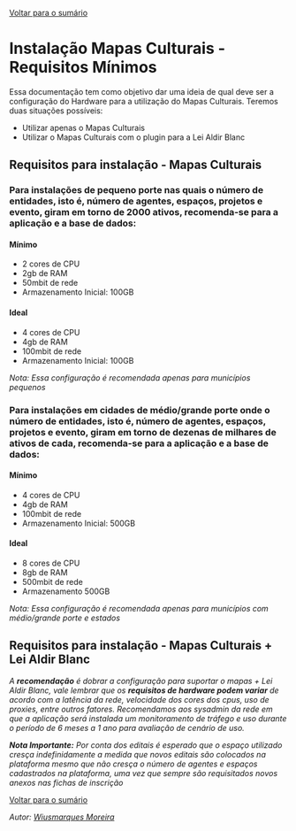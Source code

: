 [Voltar para o sumário](https://github.com/edsongs/instal-mapas)

# Instalação Mapas Culturais - Requisitos Mínimos

Essa documentação tem como objetivo dar uma ideia de qual deve ser a configuração do Hardware para a utilização do Mapas Culturais. Teremos duas situações possíveis:

* Utilizar apenas o Mapas Culturais 
* Utilizar o Mapas Culturais com o plugin para a Lei Aldir Blanc


## Requisitos para instalação - Mapas Culturais

### Para instalações de pequeno porte nas quais o número de entidades, isto é, número de agentes, espaços, projetos e evento, giram em torno de 2000 ativos, recomenda-se para a aplicação e a base de dados:

#### Mínimo

* 2 cores de CPU
* 2gb de RAM
* 50mbit de rede
* Armazenamento Inicial: 100GB

#### Ideal

* 4 cores de CPU
* 4gb de RAM
* 100mbit de rede
* Armazenamento Inicial: 100GB

_Nota: Essa configuração é recomendada apenas para municípios pequenos_

### Para instalações em cidades de médio/grande porte onde o número de entidades, isto é, número de agentes, espaços, projetos e evento, giram em torno de dezenas de milhares de ativos de cada, recomenda-se para a aplicação e a base de dados:

#### Mínimo

* 4 cores de CPU
* 4gb de RAM
* 100mbit de rede
* Armazenamento Inicial: 500GB

#### Ideal

* 8 cores de CPU
* 8gb de RAM
* 500mbit de rede
* Armazenamento 500GB

_Nota: Essa configuração é recomendada apenas para municípios com médio/grande porte e estados_

## Requisitos para instalação - Mapas Culturais + Lei Aldir Blanc

_A **recomendação** é dobrar a configuração para suportar o mapas + Lei Aldir Blanc, vale lembrar que os **requisitos de hardware podem variar** de acordo com a latência da rede, velocidade dos cores dos cpus, uso de proxies, entre outros fatores. Recomendamos aos sysadmin da rede em que a aplicação será instalada um monitoramento de tráfego e uso durante o período de 6 meses a 1 ano para avaliação de cenário de uso._

_**Nota Importante:** Por conta dos editais é esperado que o espaço utilizado cresça indefinidamente a medida que novos editais são colocados na plataforma mesmo que não cresça o número de agentes e espaços cadastrados na plataforma, uma vez que sempre são requisitados novos anexos nas fichas de inscrição_

[Voltar para o sumário](https://github.com/edsongs/instal-mapas)

_Autor: [Wiusmarques Moreira](https://github.com/wiusmarques/)_